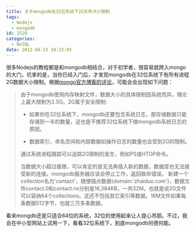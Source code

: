 ```yaml
---
title: 关于mongodb在32位系统下2G文件大小限制
tags:
  - Nodejs
  - mongodb
id: 1520
categories:
  - NoSQL
date: 2012-04-13 18:23:03
---
```


很多Nodejs的教程都是和mongodb相结合，对于初学者，很容易就跨入mongo的大门。坑爹的是，当你已经入门后，才发现mongodb在32位系统下有所有进程2G数据大小限制。根据[mongo官方博客的评论](http://blog.mongodb.org/post/137788967/32-bit-limitations)，可能会会出现如下问题：
> 由于mongodb使用内存映射文件，数据大小的具体限制因系统而异。理论上最大限制为2.5G。2G属于安全限制:
> 
> - 如果你在32位系统下，mongodb还要包含系统日志，那存储数据只能存储到一半的数量，这也是不推荐32位系统下做mongodb系统日志的原因。
> 
> - 数据索引、命名空间和内部数据如操作日志的数量也会受到2G的限制。
> 
> 通过系统进程跟踪可以追踪2G限制的发生，例如PS或HTOP命令。
> 
> 当数据大小超过极限，可以肯定的是无法再插入新的数据，数据库也无法接受新的连接。mongodb服务器应该会停止工作，返回致命错误。
新建一个collection名为'contact'，随便插点数据{domain:'zhaiduo.com'}，数据文件contact.0和contact.ns分别是16,384KB，一共32M。也就是说2G文件可以容纳64个collections。这还不包括其它索引等数据。16M文件如果每条数据512字节，也就三万多条数据。

看来mongdb还是只适合64位的系统，32位的使用起来让人提心吊胆。不过，我会在中小型网站上试用一下，看看32位系统下，到底mongodb何德何能。